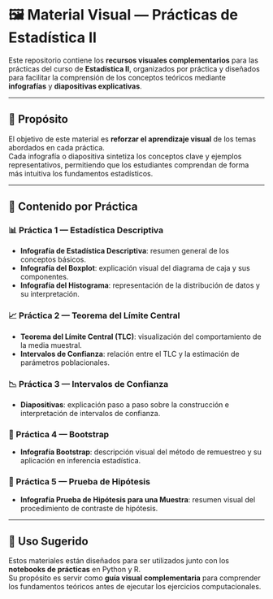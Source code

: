 # 🖼️ Material Visual — Prácticas de Estadística II

Este repositorio contiene los **recursos visuales complementarios** para las prácticas del curso de **Estadística II**, organizados por práctica y diseñados para facilitar la comprensión de los conceptos teóricos mediante **infografías** y **diapositivas explicativas**.

---
## 🎯 Propósito

El objetivo de este material es **reforzar el aprendizaje visual** de los temas abordados en cada práctica.  
Cada infografía o diapositiva sintetiza los conceptos clave y ejemplos representativos, permitiendo que los estudiantes comprendan de forma más intuitiva los fundamentos estadísticos.

---

## 📘 Contenido por Práctica

### 📊 Práctica 1 — Estadística Descriptiva
- **Infografía de Estadística Descriptiva**: resumen general de los conceptos básicos.  
- **Infografía del Boxplot**: explicación visual del diagrama de caja y sus componentes.  
- **Infografía del Histograma**: representación de la distribución de datos y su interpretación.

### 📈 Práctica 2 — Teorema del Límite Central
- **Teorema del Límite Central (TLC)**: visualización del comportamiento de la media muestral.  
- **Intervalos de Confianza**: relación entre el TLC y la estimación de parámetros poblacionales.

### 📉 Práctica 3 — Intervalos de Confianza
- **Diapositivas**: explicación paso a paso sobre la construcción e interpretación de intervalos de confianza.

### 🧮 Práctica 4 — Bootstrap
- **Infografía Bootstrap**: descripción visual del método de remuestreo y su aplicación en inferencia estadística.

### 🧾 Práctica 5 — Prueba de Hipótesis
- **Infografía Prueba de Hipótesis para una Muestra**: resumen visual del procedimiento de contraste de hipótesis.

---

## 🧠 Uso Sugerido

Estos materiales están diseñados para ser utilizados junto con los **notebooks de prácticas** en Python y R.  
Su propósito es servir como **guía visual complementaria** para comprender los fundamentos teóricos antes de ejecutar los ejercicios computacionales.

